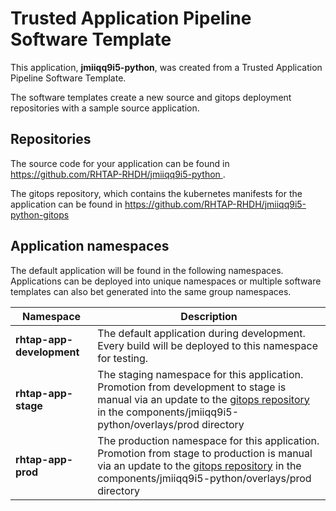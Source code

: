 # Trusted Application Pipeline Software Template

This application, **jmiiqq9i5-python**, was created from a Trusted Application Pipeline Software Template.

The software templates create a new source and gitops deployment repositories with a sample source application. 

## Repositories

The source code for your application can be found in [https://github.com/RHTAP-RHDH/jmiiqq9i5-python ](https://github.com/RHTAP-RHDH/jmiiqq9i5-python ).
 
The gitops repository, which contains the kubernetes manifests for the application can be found in 
[https://github.com/RHTAP-RHDH/jmiiqq9i5-python-gitops ](https://github.com/RHTAP-RHDH/jmiiqq9i5-python-gitops ) 

## Application namespaces 

The default application will be found in the following namespaces. Applications can be deployed into unique namespaces or multiple software templates can also bet generated into the same group namespaces.  

|  Namespace   |  Description   |  
| -------- | -------- |   
| **rhtap-app-development** | The default application during development. Every build will be deployed to this namespace for testing. | 
| **rhtap-app-stage** | The staging namespace for this application. Promotion from development to stage is manual via an update to the [gitops repository](https://github.com/RHTAP-RHDH/jmiiqq9i5-python-gitops ) in the components/jmiiqq9i5-python/overlays/prod directory |  
| **rhtap-app-prod** | The production namespace for this application. Promotion from stage to production is manual via an update to the [gitops repository](https://github.com/RHTAP-RHDH/jmiiqq9i5-python-gitops ) in the components/jmiiqq9i5-python/overlays/prod directory | 